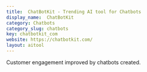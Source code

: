 ```yaml
---
title:  ChatBotKit - Trending AI tool for Chatbots
display_name:  ChatBotKit
category: Chatbots
category_slug: chatbots
key: chatbotkit_com
website: https://chatbotkit.com/
layout: aitool
---
```


Customer engagement improved by chatbots created.
